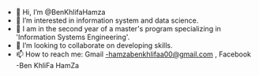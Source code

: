 - 👋 Hi, I’m @BenKhlifaHamza
- 👀 I’m interested in information system and data science.
- 🌱 I am in the second year of a master's program specializing in 'Information Systems Engineering'.
- 💞️ I’m looking to collaborate on developing skills.
- 📫 How to reach me: Gmail    -hamzabenkhlifaa00@gmail.com , Facebook -Ben KhliFa HamZa                   

<!---
BenKhlifaHamza/BenKhlifaHamza is a ✨ special ✨ repository because its `README.md` (this file) appears on your GitHub profile.
You can click the Preview link to take a look at your changes.
--->
